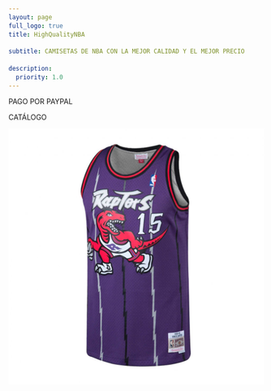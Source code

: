 ```yaml
---
layout: page
full_logo: true
title: HighQualityNBA

subtitle: CAMISETAS DE NBA CON LA MEJOR CALIDAD Y EL MEJOR PRECIO

description:
  priority: 1.0
---
```

<p class="describe-text">PAGO POR PAYPAL</p>






<Para mas informacion o dudas highqualitynba.protonmail.com>





CATÁLOGO

![image](/assets/img/vince-carter.jpg)

<br>
